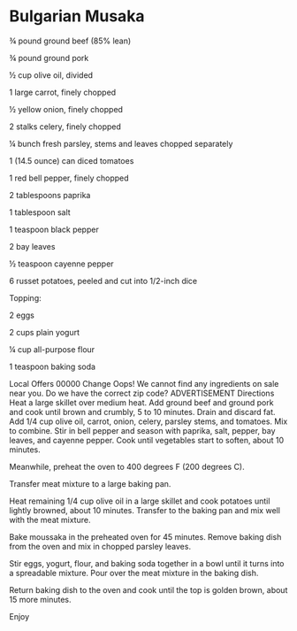 # Bulgarian Musaka

¾ pound ground beef (85% lean)

¾ pound ground pork

½ cup olive oil, divided

1 large carrot, finely chopped

½ yellow onion, finely chopped

2 stalks celery, finely chopped

¼ bunch fresh parsley, stems and leaves chopped separately

1 (14.5 ounce) can diced tomatoes

1 red bell pepper, finely chopped

2 tablespoons paprika

1 tablespoon salt

1 teaspoon black pepper

2 bay leaves

½ teaspoon cayenne pepper

6 russet potatoes, peeled and cut into 1/2-inch dice

Topping:

2 eggs

2 cups plain yogurt

¼ cup all-purpose flour

1 teaspoon baking soda

Local Offers
00000 Change
Oops! We cannot find any ingredients on sale near you. Do we have the correct zip code?
ADVERTISEMENT
Directions
Heat a large skillet over medium heat. Add ground beef and ground pork and cook until brown and crumbly, 5 to 10 minutes. Drain and discard fat. Add 1/4 cup olive oil, carrot, onion, celery, parsley stems, and tomatoes. Mix to combine. Stir in bell pepper and season with paprika, salt, pepper, bay leaves, and cayenne pepper. Cook until vegetables start to soften, about 10 minutes.

Meanwhile, preheat the oven to 400 degrees F (200 degrees C).

Transfer meat mixture to a large baking pan.

Heat remaining 1/4 cup olive oil in a large skillet and cook potatoes until lightly browned, about 10 minutes. Transfer to the baking pan and mix well with the meat mixture.

Bake moussaka in the preheated oven for 45 minutes. Remove baking dish from the oven and mix in chopped parsley leaves.

Stir eggs, yogurt, flour, and baking soda together in a bowl until it turns into a spreadable mixture. Pour over the meat mixture in the baking dish.

Return baking dish to the oven and cook until the top is golden brown, about 15 more minutes.

Enjoy
